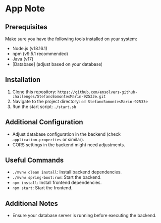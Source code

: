 # App Note

## Prerequisites
Make sure you have the following tools installed on your system:

- Node.js (v18.16.1)
- npm (v9.5.1 recommended)
- Java (v17)
- [Database] (adjust based on your database)

## Installation
1. Clone this repository: `https://github.com/ensolvers-github-challenges/StefanoSomontesMarin-92533e.git`
2. Navigate to the project directory: `cd StefanoSomontesMarin-92533e` 
3. Run the start script: `./start.sh`

## Additional Configuration
- Adjust database configuration in the backend (check `application.properties` or similar).
- CORS settings in the backend might need adjustments.

## Useful Commands
- `./mvnw clean install`: Install backend dependencies.
- `./mvnw spring-boot:run`: Start the backend.
- `npm install`: Install frontend dependencies.
- `npm start`: Start the frontend.

## Additional Notes
- Ensure your database server is running before executing the backend.
